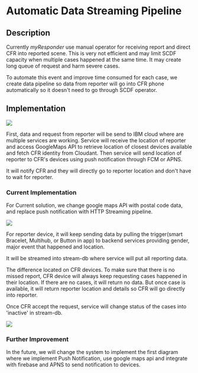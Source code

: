 # Automatic Data Streaming Pipeline

## Description

Currently *myResponder* use manual operator for receiving report and direct CFR into reported scene. This is very not efficient and may limit SCDF capacity when multiple cases happened at the same time. It may create long queue of request and harm severe cases.

To automate this event and improve time consumed for each case, we create data pipeline so data from reporter will go into CFR phone automatically so it doesn't need to go through SCDF operator.

## Implementation

<image src="../Flow Diagram.png">

First, data and request from reporter will be send to IBM cloud where are multiple services are working. Service will receive the location of reporter and access GoogleMaps API to retrieve location of closest devices available and fetch CFR identity from Cloudant. Then service will send location of reporter to CFR's devices using push notification through FCM or APNS.

It will notify CFR and they will directly go to reporter location and don't have to wait for reporter.

### Current Implementation

For Current solution, we change google maps API with postal code data, and replace push notification with HTTP Streaming pipeline.

<image src="Sample.png">

For reporter device, it will keep sending data by pulling the trigger(smart Bracelet, Multihub, or Button in app) to backend services providing gender, major event that happened and location.

It will be streamed into stream-db where service will put all reporting data.

The difference located on CFR devices. To make sure that there is no missed report, CFR device will always keep requesting cases happened in their location. If there are no cases, it will return no data. But once case is available, it will return reporter location and details so CFR will go directly into reporter.

Once CFR accept the request, service will change status of the cases into 'inactive' in stream-db.

<image src="Use Case Diagram.png">

### Further Improvement

In the future, we will change the system to implement the first diagram where we implement Push Notification, use google maps api and integrate with firebase and APNS to send notification to devices.